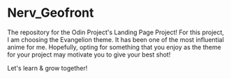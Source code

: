 # Nerv_Geofront
The repository for the Odin Project's Landing Page Project!
For this project, I am choosing the Evangelion theme. It has been one of the most influential anime for me.
Hopefully, opting for something that you enjoy as the theme for your project may motivate you to give your best shot!

Let's learn & grow together!